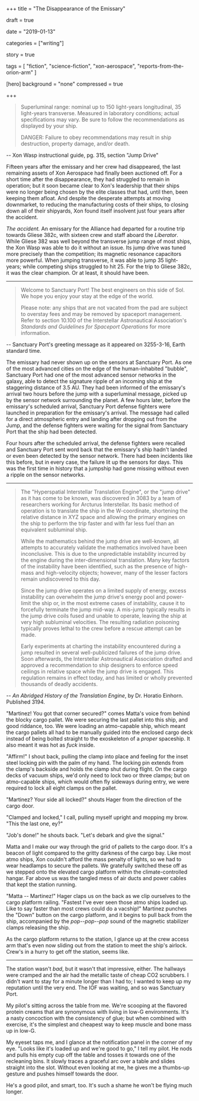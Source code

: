 
+++
title = "The Disappearance of the Emissary"

draft = true

date = "2019-01-13"

categories = ["writing"]

story = true

tags = [
     "fiction",
     "science-fiction",
     "xon-aerospace",
     "reports-from-the-orion-arm"
     ]

[hero]
background = "none"
compressed = true

+++

> Superluminal range: nominal up to 150 light-years longitudinal, 35 light-years
> transverse. Measured in laboratory conditions; actual specifications may
> vary. Be sure to follow the recommendations as displayed by your ship.
>
> DANGER: Failure to obey recommendations may result in ship destruction,
> property damage, and/or death.

-- Xon Wasp instructional guide, pg. 315, section "Jump Drive"

Fifteen years after the emissary and her crew had disappeared, the last
remaining assets of Xon Aerospace had finally been auctioned off. For a short
time after the disappearance, they had struggled to remain in operation; but
it soon became clear to Xon's leadership that their ships were no longer being
chosen by the elite classes that had, until then, been keeping them afloat.
And despite the desperate attempts at moving downmarket, to reducing the
manufacturing costs of their ships, to closing down all of their shipyards,
Xon found itself insolvent just four years after the accident.

_The accident._ An emissary for the Alliance had departed for a routine trip
towards Gliese 382c, with sixteen crew and staff aboard the _Liberator_. While
Gliese 382 was well beyond the transverse jump range of most ships, the Xon
Wasp was able to do it without an issue. Its jump drive was tuned more
precisely than the competition; its magnetic resonance capacitors more
powerful. When jumping transverse, it was able to jump 35 light-years; while
competing ships struggled to hit 25. For the trip to Gliese 382c, it was the
clear champion. Or at least, it should have been.

---

> Welcome to Sanctuary Port! The best engineers on this side of Sol. We hope
> you enjoy your stay at the edge of the world.
>
> Please note: any ships that are not vacated from the pad are subject to
> overstay fees and may be removed by spaceport management. Refer to section
> 10.100 of the Interstellar Astronautical Association's _Standards and
> Guidelines for Spaceport Operations_ for more information.

-- Sanctuary Port's greeting message as it appeared on 3255-3-16, Earth
   standard time.

The emissary had never shown up on the sensors at Sanctuary Port. As one of
the most advanced cities on the edge of the human-inhabited "bubble",
Sanctuary Port had one of the most advanced sensor networks in the galaxy,
able to detect the signature ripple of an incoming ship at the staggering
distance of 3.5 AU. They had been informed of the emissary's arrival two hours
before the jump with a superluminal message, picked up by the sensor network
surrounding the planet. A few hours later, before the emissary's scheduled
arrival, Sanctuary Port defense fighters were launched in preparation for the
emissary's arrival. The message had called for a direct atmospheric entry and
landing after dropping out from the Jump, and the defense fighters were
waiting for the signal from Sanctuary Port that the ship had been detected.

Four hours after the scheduled arrival, the defense fighters were recalled and
Sanctuary Port sent word back that the emissary's ship hadn't landed or even
been detected by the sensor network. There had been incidents like this
before, but in every case, the failure lit up the sensors for days. This was
the first time in history that a jumpship had gone missing without even a
ripple on the sensor networks.

---

> The "Hyperspatial Interstellar Translation Engine", or the "jump drive" as
> it has come to be known, was discovered in 3083 by a team of researchers
> working for Arcturus Interstellar. Its basic method of operation is to
> translate the ship in the W-coordinate, shortening the relative distance in
> XYZ space and allowing the primary engines on the ship to perform the trip
> faster and with far less fuel than an equivalent subluminal ship.
>
> While the mathematics behind the jump drive are well-known, all attempts to
> accurately validate the mathematics involved have been inconclusive. This is
> due to the unpredictable instability incurred by the engine during the
> inter-dimensional translation. Many key factors of the instability have been
> identified, such as the presence of high-mass and high-velocity objects;
> however, many of the lesser factors remain undiscovered to this day.
>
> Since the jump drive operates on a limited supply of energy, excess
> instability can overwhelm the jump drive's energy pool and power-limit the
> ship or, in the most extreme cases of instability, cause it to forcefully
> terminate the jump mid-way. A mis-jump typically results in the jump drive
> coils fused and unable to operate, leaving the ship at very high subluminal
> velocities. The resulting radiation poisoning typically proves lethal to the
> crew before a rescue attempt can be made.
>
> Early experiments at charting the instability encountered during a jump
> resulted in several well-publicized failures of the jump drive. Soon
> afterwards, the Interstellar Astronautical Association drafted and approved
> a recommendation to ship designers to enforce speed ceilings in relative
> space while the jump drive is engaged. This regulation remains in effect
> today, and has limited or wholly prevented thousands of deadly accidents.

-- _An Abridged History of the Translation Engine_, by Dr. Horatio Einhorn. Published 3194.

"Martinez! You got that corner secured?" comes Matta's voice from behind the
blocky cargo pallet. We were securing the last pallet into this ship, and good
riddance, too. We were loading an atmo-capable ship, which meant the cargo
pallets all had to be manually guided into the enclosed cargo deck instead of
being bolted straight to the exoskeleton of a _proper_ spaceship. It also meant
it was hot as _fuck_ inside.

"Affirm!" I shout back, pulling the clamp into place and feeling for the inset
steel locking pin with the palm of my hand. The locking pin extends from the
clamp's backside and holds the clamp shut during flight. On the cargo decks of
vacuum ships, we'd only need to lock two or three clamps; but on atmo-capable
ships, which would often fly sideways during entry, we were required to lock
all eight clamps on the pallet.

"Martinez? Your side all locked?" shouts Hager from the direction of the cargo
door.

"Clamped and locked," I call, pulling myself upright and mopping my brow. "This
the last one, ey?"

"Job's done!" he shouts back. "Let's debark and give the signal."

Matta and I make our way through the grid of pallets to the cargo door.
It's a beacon of light compared to the gritty darkness of the cargo bay.
Like most atmo ships, Xon couldn't afford the mass penalty of lights, so we had to wear headlamps to secure the pallets.
We gratefully switched these off as we stepped onto the elevated cargo platform within the climate-controlled hangar.
Far above us was the tangled mess of air ducts and power cables that kept the station running.

"Matta -- Martinez!"
Hager claps us on the back as we clip ourselves to the cargo platform railing.
"Fastest I've ever seen those atmo ships loaded up.
Like to say faster than most crews could do a vacship!"
Martinez punches the "Down" button on the cargo platform, and it begins to pull back from the ship, accompanied by the _pop--pop--pop_ sound of the magnetic stabilizer clamps releasing the ship.

As the cargo platform returns to the station, I glance up at the crew
access arm that's even now sliding out from the station to meet the
ship's airlock. Crew's in a hurry to get off the station, seems like.

---

The station wasn't _bad_, but it wasn't that impressive, either. The
hallways were cramped and the air had the metallic taste of cheap CO2
scrubbers. I didn't want to stay for a minute longer than I had to; I
wanted to keep up my reputation until the very end. The IOF was
waiting, and so was Sanctuary Port.

<!-- Interstellar Outer Factions? -->

My pilot's sitting across the table from me. We're scooping at the
flavored protein creams that are synonymous with living in low-G
environments. It's a nasty concoction with the consistency of glue;
but when combined with exercise, it's the simplest and cheapest way to
keep muscle and bone mass up in low-G.

My eyeset taps me, and I glance at the notification panel in the
corner of my eye. "Looks like it's loaded up and we're good to go," I
tell my pilot. He nods and pulls his empty cup off the table and
tosses it towards one of the recleaning bins. It slowly traces a
graceful arc over a table and slides straight into the slot. Without
even looking at me, he gives me a thumbs-up gesture and pushes himself
towards the door.

He's a good pilot, and smart, too. It's such a shame he won't be
flying much longer.


<!--
Thankfully, the loading crew was able to seal up the ship in less than an hour
---

# DO NOT READ BELOW THIS LINE!

## SERIOUSLY! NOTHING IS HERE!
### PLEASE HEED MY WARNING

---

Karina Nilsson

Diego Martinez

Despite scoring quite well on the aptitude tests, I was drafted to the cargo
handling division. I'd heard whispers about the Director of Operations and his
personal vendetta against my parents; apparently, he'd decided he disliked me
as well.

The emissary handpicked me. I don't know why; after all, I was merely a grunt,
a stationside cargo handler. I'd lived aboard the _Arcturus IIe_ my whole
life. I'd never even been down to the surface; all I'd ever known was the
low-G habitat of the _Arcturus_. I hadn't ever seen my parents, and I never
would. The fines and punishments they were given were inherited by me; I'd be
long dead by the time their debts to Arcturus Interstellar were paid off.

I handpicked my crew, of course. Only the best of the best would be coming
with me. We were going to a dangerous place; the distant worlds weren't a
pleasant place to be. There wouldn't be any rescue crews nor defense fighters.
We'd need to bring along

Your Wasp's jump drive has been factory-tuned for general flight.
-->